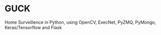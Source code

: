 # GUCK
Home Surveillence in Python, using OpenCV, ExecNet, PyZMQ, PyMongo, Keras/Tensorflow and Flask
